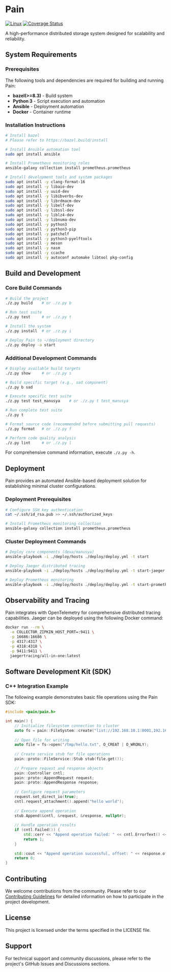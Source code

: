 # Pain

[![Linux](https://github.com/ivanallen/pain/actions/workflows/ubuntu.yml/badge.svg)](https://github.com/ivanallen/pain/actions/workflows/ubuntu.yml)
[![Coverage Status](https://coveralls.io/repos/github/ivanallen/pain/badge.svg)](https://coveralls.io/github/ivanallen/pain)

A high-performance distributed storage system designed for scalability and reliability.

## System Requirements

### Prerequisites

The following tools and dependencies are required for building and running Pain:

- **bazel(>=8.3)** - Build system
- **Python 3** - Script execution and automation
- **Ansible** - Deployment automation
- **Docker** - Container runtime

### Installation Instructions

```bash
# Install bazel
# Please refer to https://bazel.build/install

# Install Ansible automation tool
sudo apt install ansible

# Install Prometheus monitoring roles
ansible-galaxy collection install prometheus.prometheus

# Install development tools and system packages
sudo apt install -y clang-format-16
sudo apt install -y libaio-dev
sudo apt install -y uuid-dev
sudo apt install -y libibverbs-dev
sudo apt install -y librdmacm-dev
sudo apt install -y libelf-dev
sudo apt install -y libssl-dev
sudo apt install -y liblz4-dev
sudo apt install -y libnuma-dev
sudo apt install -y python3
sudo apt install -y python3-pip
sudo apt install -y patchelf
sudo apt install -y python3-pyelftools
sudo apt install -y meson
sudo apt install -y nasm
sudo apt install -y ccache
sudo apt install -y autoconf automake libtool pkg-config
```

## Build and Development

### Core Build Commands

```bash
# Build the project
./z.py build    # or ./z.py b

# Run test suite
./z.py test     # or ./z.py t

# Install the system
./z.py install  # or ./z.py i

# Deploy Pain to ~/deployment directory
./z.py deploy -a start
```

### Additional Development Commands

```bash
# Display available build targets
./z.py show     # or ./z.py s

# Build specific target (e.g., sad component)
./z.py b sad

# Execute specific test suite
./z.py test test_manusya    # or ./z.py t test_manusya

# Run complete test suite
./z.py t

# Format source code (recommended before submitting pull requests)
./z.py format   # or ./z.py f

# Perform code quality analysis
./z.py lint     # or ./z.py l
```

For comprehensive command information, execute `./z.py -h`.

## Deployment

Pain provides an automated Ansible-based deployment solution for establishing minimal cluster configurations.

### Deployment Prerequisites

```bash
# Configure SSH key authentication
cat ~/.ssh/id_rsa.pub >> ~/.ssh/authorized_keys

# Install Prometheus monitoring collection
ansible-galaxy collection install prometheus.prometheus
```

### Cluster Deployment Commands

```bash
# Deploy core components (deva/manusya)
ansible-playbook -i ./deploy/hosts ./deploy/deploy.yml -t start

# Deploy Jaeger distributed tracing
ansible-playbook -i ./deploy/hosts ./deploy/deploy.yml -t start-jaeger

# Deploy Prometheus monitoring
ansible-playbook -i ./deploy/hosts ./deploy/deploy.yml -t start-prometheus
```

## Observability and Tracing

Pain integrates with OpenTelemetry for comprehensive distributed tracing capabilities. Jaeger can be deployed using the following Docker command:

```bash
docker run --rm \
  -e COLLECTOR_ZIPKIN_HOST_PORT=:9411 \
  -p 16686:16686 \
  -p 4317:4317 \
  -p 4318:4318 \
  -p 9411:9411 \
  jaegertracing/all-in-one:latest
```

## Software Development Kit (SDK)

### C++ Integration Example

The following example demonstrates basic file operations using the Pain SDK:

```c++
#include <pain/pain.h>

int main() {
    // Initialize filesystem connection to cluster
    auto fs = pain::FileSystem::create("list://192.168.10.1:8001,192.168.10.2:8001,192.168.10.3:8001");
    
    // Open file for writing
    auto file = fs->open("/tmp/hello.txt", O_CREAT | O_WRONLY);
    
    // Create service stub for file operations
    pain::proto::FileService::Stub stub(file.get());
    
    // Prepare request and response objects
    pain::Controller cntl;
    pain::proto::AppendRequest request;
    pain::proto::AppendResponse response;
    
    // Configure request parameters
    request.set_direct_io(true);
    cntl.request_attachment().append("hello world");
    
    // Execute append operation
    stub.Append(&cntl, &request, &response, nullptr);
    
    // Handle operation results
    if (cntl.Failed()) {
        std::cerr << "Append operation failed: " << cntl.ErrorText() << std::endl;
        return 1;
    }
    
    std::cout << "Append operation successful, offset: " << response.offset() << std::endl;
    return 0;
}
```

## Contributing

We welcome contributions from the community. Please refer to our [Contributing Guidelines](docs/en/contributing.md) for detailed information on how to participate in the project development.

## License

This project is licensed under the terms specified in the LICENSE file.

## Support

For technical support and community discussions, please refer to the project's GitHub Issues and Discussions sections.
